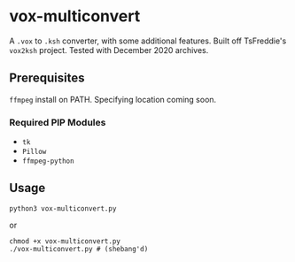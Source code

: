 # vox-multiconvert
A `.vox` to `.ksh` converter, with some additional features. Built off TsFreddie's `vox2ksh` project.
Tested with December 2020 archives.

## Prerequisites
`ffmpeg` install on PATH. Specifying location coming soon.
### Required PIP Modules
* `tk`
* `Pillow`
* `ffmpeg-python`

## Usage
`python3 vox-multiconvert.py`

or

```
chmod +x vox-multiconvert.py
./vox-multiconvert.py # (shebang'd)
```
